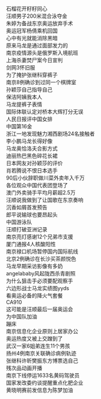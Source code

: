 石榴花开籽籽同心  
汪顺男子200米混合泳夺金  
朱婷为备战东京奥运放弃手术  
奥运冠军杨倩乘机回国  
心中有光就能消除黑暗  
原来马龙是通过面部发力的  
南京疫情源头是俄罗斯入境航班  
上海杀妻焚尸案今日宣判  
剑网3怀旧服  
为了掩护张继科穿裤子  
南京8例确诊到过同一个棋牌室  
孙颖莎自己指导自己  
保洁阿姨我本人  
马龙提裤子表情  
国际体联认定对桥本大辉打分无误  
人民日报评中国女排  
中国第16金  
浙江一地发现魅力湘西剧场24名接触者  
李小鹏马龙长得好像  
马龙奥恰洛夫合影方式  
迪丽热巴黑色碎花长裙  
日本网友对孙颖莎的评价  
肖若腾说不恨日本选手  
90后小伙辞职做川菜外卖年入千万  
各位观众中国代表团登场了  
澳门外卖骑手平均月薪超2.5万  
汪顺说我做到了让国歌在东京奏响  
沉香如屑首发预告  
郎平说输球也要昂起头  
中国游泳队  
汪顺打破亚洲记录  
南京亮灯感谢12个兄弟市支援  
厦门通报4人核酸阳性  
南京禄口机场暂停国内国际航线  
北京2例确诊在长沙买茶颜悦色  
马龙早期采访影像有多奶  
angelababy风起陇西杀青剧照  
为什么狙击手必须要配观察手  
六边形战士马龙实绩图yyds  
看奥运必备的降火气套餐  
CA910  
这可能是汪顺最后一届奥运会  
为中国队加油  
蹦床  
南京信息化企业原则上居家办公  
奥运热度又被上交蹭到了  
武汉一家6姐弟连生11个男孩  
扬州4例南京关联确诊病例轨迹  
张继科许昕樊振东方博票选自己  
残次品动画开播  
南京下线停运1633名黄码驾驶员  
国家发改委约谈提醒重点化肥企业  
黄晓明赛前发信息为陈梦加油  
